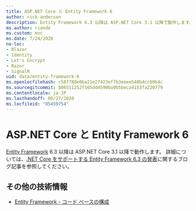 ```yaml
---
title: ASP.NET Core と Entity Framework 6
author: rick-anderson
description: Entity Framework 6.3 以降は ASP.NET Core 3.1 以降で動作します。
ms.author: riande
ms.custom: mvc
ms.date: 7/24/2020
no-loc:
- Blazor
- Identity
- Let's Encrypt
- Razor
- SignalR
uid: data/entity-framework-6
ms.openlocfilehash: c58f788e0ba21e27423ef7b3eeee548b4cc60b4c
ms.sourcegitcommit: b06511252f165dd4590ba9b5beca4153fa220779
ms.contentlocale: ja-JP
ms.lasthandoff: 06/27/2020
ms.locfileid: "85459754"
---
```

# <a name="aspnet-core-and-entity-framework-6"></a>ASP.NET Core と Entity Framework 6

[Entity Framework](/ef/ef6/) 6.3 以降は ASP.NET Core 3.1 以降で動作します。 詳細については、[.NET Core をサポートする Entity Framework 6.3 の発表](https://devblogs.microsoft.com/dotnet/announcing-entity-framework-6-3-preview-with-net-core-support/)に関するブログ記事を参照してください。

## <a name="additional-resources"></a>その他の技術情報

* [Entity Framework - コード ベースの構成](/ef6/fundamentals/configuring/code-based)
